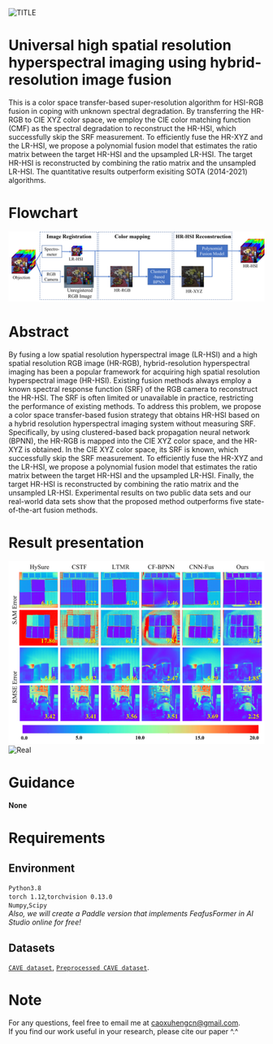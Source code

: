 ![TITLE](https://www.spiedigitallibrary.org/images/journals/VolumeCovers/OE_InProgress_270_350.jpg)
# Universal high spatial resolution hyperspectral imaging using hybrid-resolution image fusion
This is a color space transfer-based super-resolution algorithm for HSI-RGB fusion in coping with unknown spectral degradation. By transferring the HR-RGB to CIE XYZ color space, we employ the CIE color matching function (CMF) as the spectral degradation to reconstruct the HR-HSI, which successfully skip the SRF measurement. To efficiently fuse the HR-XYZ and the LR-HSI, we propose a polynomial fusion model that estimates the ratio matrix between the target HR-HSI and the upsampled LR-HSI. The target HR-HSI is reconstructed by combining the ratio matrix and the unsampled LR-HSI. The quantitative results outperform exisiting SOTA (2014-2021) algorithms.  

# Flowchart
![Flowchart](https://github.com/Caoxuheng/imgs/blob/main/oeuhif.png)  
# Abstract  
By fusing a low spatial resolution hyperspectral image (LR-HSI) and a high spatial resolution RGB image (HR-RGB), hybrid-resolution hyperspectral imaging has been a popular framework for acquiring high spatial resolution hyperspectral image (HR-HSI). Existing fusion methods always employ a known spectral response function (SRF) of the RGB camera to reconstruct the HR-HSI. The SRF is often limited or unavailable in practice, restricting the performance of existing methods. To address this problem, we propose a color space transfer-based fusion strategy that obtains HR-HSI based on a hybrid resolution hyperspectral imaging system without measuring SRF. Specifically, by using clustered-based back propagation neural network (BPNN), the HR-RGB is mapped into the CIE XYZ color space, and the HR-XYZ is obtained. In the CIE XYZ color space, its SRF is known, which successfully skip the SRF measurement. To efficiently fuse the HR-XYZ and the LR-HSI, we propose a polynomial fusion model that estimates the ratio matrix between the target HR-HSI and the upsampled LR-HSI. Finally, the target HR-HSI is reconstructed by combining the ratio matrix and the unsampled LR-HSI. Experimental results on two public data sets and our real-world data sets show that the proposed method outperforms five state-of-the-art fusion methods.  
# Result presentation  
![Simulate](https://github.com/Caoxuheng/imgs/blob/main/uhif_simu.png)
![Real](https://github.com/Caoxuheng/imgs/blob/main/uhif_real.png)  
# Guidance
**None**
# Requirements
## Environment
`Python3.8`  
`torch 1.12`,`torchvision 0.13.0`  
`Numpy`,`Scipy`  
*Also, we will create a Paddle version that implements FeafusFormer in AI Studio online for free!*
## Datasets
[`CAVE dataset`](https://www1.cs.columbia.edu/CAVE/databases/multispectral/), 
 [`Preprocessed CAVE dataset`](https://aistudio.baidu.com/aistudio/datasetdetail/147509).
# Note
For any questions, feel free to email me at caoxuhengcn@gmail.com.  
If you find our work useful in your research, please cite our paper ^.^
